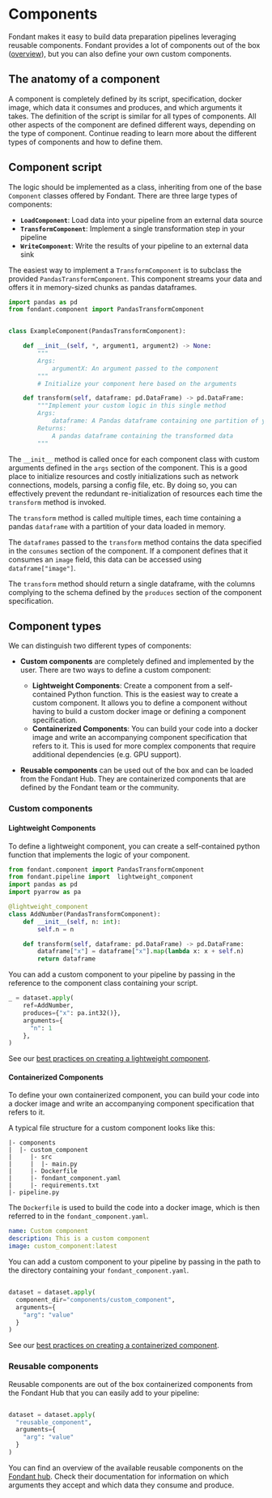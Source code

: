 # Components

Fondant makes it easy to build data preparation pipelines leveraging reusable components. Fondant
provides a lot of components out of the box
([overview](https://fondant.ai/en/latest/components/hub/)), but you can also define your
own custom components.

## The anatomy of a component

A component is completely defined by its script, specification, docker image, which data it consumes and produces, and which arguments it takes.
The definition of the script is similar for all types of components. All other aspects of the component are defined 
different ways, depending on the type of component. Continue reading to learn more about the different types of components
and how to define them.

## Component script

The logic should be implemented as a class, inheriting from one of the base `Component` classes
offered by Fondant.
There are three large types of components:

- **`LoadComponent`**: Load data into your pipeline from an external data source
- **`TransformComponent`**: Implement a single transformation step in your pipeline
- **`WriteComponent`**: Write the results of your pipeline to an external data sink

The easiest way to implement a `TransformComponent` is to subclass the provided
`PandasTransformComponent`. This component streams your data and offers it in memory-sized
chunks as pandas dataframes.

```python
import pandas as pd
from fondant.component import PandasTransformComponent


class ExampleComponent(PandasTransformComponent):

    def __init__(self, *, argument1, argument2) -> None:
        """
        Args:
            argumentX: An argument passed to the component
        """
        # Initialize your component here based on the arguments

    def transform(self, dataframe: pd.DataFrame) -> pd.DataFrame:
        """Implement your custom logic in this single method
        Args:
            dataframe: A Pandas dataframe containing one partition of your data
        Returns:
            A pandas dataframe containing the transformed data
        """
```

The `__init__` method is called once for each component class with custom arguments defined in the
`args` section of the component. This is a good
place to initialize resources and costly initializations such as network connections, models,
parsing a config file, etc. By doing so, you can effectively prevent the redundant re-initialization
of resources each time the `transform` method is invoked.

The `transform` method is called multiple times, each time containing a pandas `dataframe`
with a partition of your data loaded in memory.

The `dataframes` passed to the `transform` method contains the data specified in the `consumes`
section of the component. If a component defines that it consumes an `image` field, 
this data can be accessed using `dataframe["image"]`.

The `transform` method should return a single dataframe, with the columns complying to the
schema defined by the `produces` section of the component specification.

## Component types

We can distinguish two different types of components:

- **Custom components** are completely defined and implemented by the user. There are two ways to 
  define a custom component:
    - **Lightweight Components**: Create a component from a self-contained Python function.
    This is the easiest way to create a custom component. It allows you to define a component without
    having to build a custom docker image or defining a component specification.
    - **Containerized Components**: You can build your code into a docker image
     and write an accompanying component specification that refers to it. This is used for 
    more complex components that require additional dependencies (e.g. GPU support). 

- **Reusable components** can be used out of the box and can be loaded from the Fondant Hub. They are containerized components that are defined by the Fondant team or
  the community.

  
### Custom components


#### Lightweight Components
To define a lightweight component, you can create a self-contained python function that
implements the logic of your component.


```python
from fondant.component import PandasTransformComponent
from fondant.pipeline import  lightweight_component
import pandas as pd
import pyarrow as pa

@lightweight_component
class AddNumber(PandasTransformComponent):
    def __init__(self, n: int):
        self.n = n

    def transform(self, dataframe: pd.DataFrame) -> pd.DataFrame:
        dataframe["x"] = dataframe["x"].map(lambda x: x + self.n)
        return dataframe
```

You can add a custom component to your pipeline by passing in the reference to the component class containing 
your script. 

```python title="pipeline.py"
_ = dataset.apply(
    ref=AddNumber,
    produces={"x": pa.int32()},
    arguments={
      "n": 1
    },
)
```

See our [best practices on creating a lightweight component](../components/lightweight_components.md).


#### Containerized Components
To define your own containerized component, you can build your code into a docker image and write an 
accompanying component specification that refers to it.

A typical file structure for a custom component looks like this:
```
|- components
|  |- custom_component
|     |- src
|     |  |- main.py
|     |- Dockerfile
|     |- fondant_component.yaml
|     |- requirements.txt
|- pipeline.py
```

The `Dockerfile` is used to build the code into a docker image, which is then referred to in the 
`fondant_component.yaml`. 

```yaml title="components/custom_component/fondant_component.yaml"
name: Custom component
description: This is a custom component
image: custom_component:latest
```

You can add a custom component to your pipeline by passing in the path to the directory containing 
your `fondant_component.yaml`.

```python title="pipeline.py"

dataset = dataset.apply(
  component_dir="components/custom_component",
  arguments={
    "arg": "value"
  }
)
```

See our [best practices on creating a containerized component](../components/containerized_components.md).


### Reusable components

Reusable components are out of the box containerized components from the Fondant Hub that you can easily add 
to your pipeline:

```python

dataset = dataset.apply(
  "reusable_component",
  arguments={
    "arg": "value"
  }
)
```

You can find an overview of the available reusable components on the
[Fondant hub](https://github.com/ml6team/fondant/tree/main/components). Check their 
documentation for information on which arguments they accept and which data they consume and 
produce.